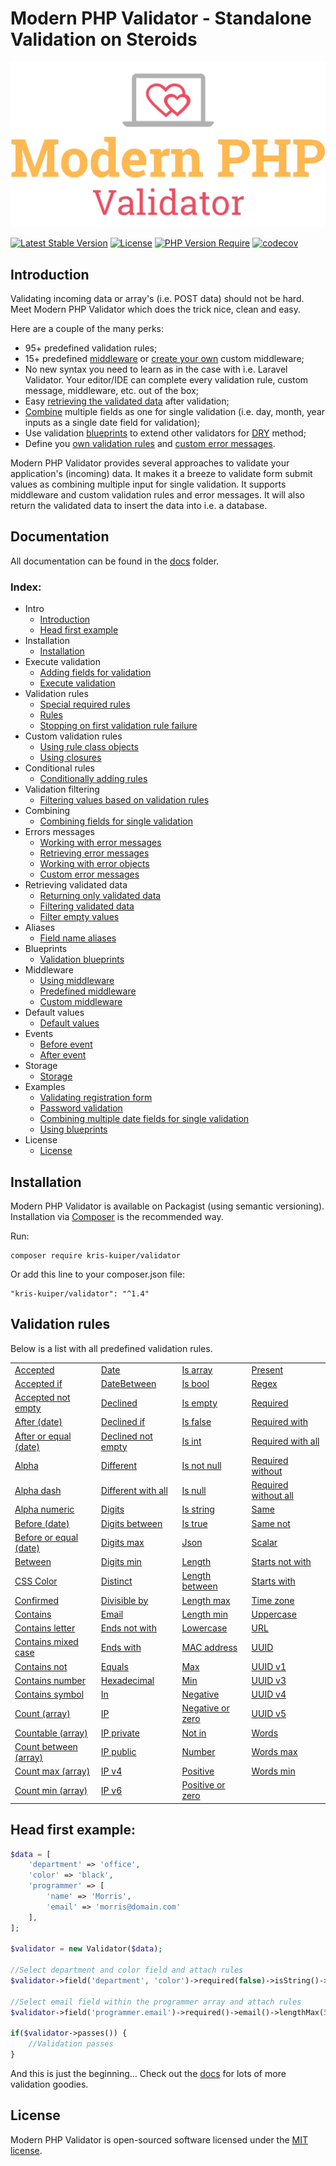Modern PHP Validator - Standalone Validation on Steroids
====================

![Modern PHP Validator](logo.png)

[![Latest Stable Version](http://poser.pugx.org/kris-kuiper/validator/v)](https://packagist.org/packages/kris-kuiper/validator)
[![License](http://poser.pugx.org/kris-kuiper/validator/license)](https://packagist.org/packages/kris-kuiper/validator)
[![PHP Version Require](http://poser.pugx.org/kris-kuiper/validator/require/php)](https://packagist.org/packages/kris-kuiper/validator)
[![codecov](https://codecov.io/gh/kris-kuiper/validator/branch/master/graph/badge.svg)](https://codecov.io/gh/kris-kuiper/validator)




## Introduction
Validating incoming data or array's (i.e. POST data) should not be hard. Meet Modern PHP Validator which does the trick nice, clean and easy.

Here are a couple of the many perks:

- 95+ predefined validation rules;
- 15+ predefined [middleware](/docs/13%20-%20Middleware/13.2%20-%20Predefined%20middleware.md) or [create your own](/docs/13%20-%20Middleware/13.3%20-%20Custom%20middleware.md) custom middleware;
- No new syntax you need to learn as in the case with i.e. Laravel Validator. Your editor/IDE can complete every validation rule, custom message, middleware, etc. out of the box;
- Easy [retrieving the validated data](/docs/10%20-%20Retrieving%20validated%20data/10.1%20-%20Returning%20only%20validated%20data.md) after validation;
- [Combine](/docs/08%20-%20Combining%20fields%20for%20single%20validation/8.1%20-%20Combining%20fields.md) multiple fields as one for single validation (i.e. day, month, year inputs as a single date field for validation);
- Use validation [blueprints](/docs/12%20-%20Validation%20blueprints/12.1%20-%20Using%20blueprints.md) to extend other validators for [DRY](https://en.wikipedia.org/wiki/Don%27t_repeat_yourself) method;
- Define you [own validation rules](/docs/05%20-%20Custom%20validation%20rules/5.2%20-%20Using%20closures.md) and [custom error messages](/docs/09%20-%20Errors%20messages/9.4%20-%20Custom%20error%20messages.md).

Modern PHP Validator provides several approaches to validate your application's (incoming) data. It makes it a breeze to validate form submit values as combining multiple input for single validation. It supports middleware and custom validation rules and error messages. It will also return the validated data to insert the data into i.e. a database.



## Documentation
All documentation can be found in the [docs](/docs) folder.

### Index:

- Intro
  - [Introduction](/docs/01%20-%20Intro/1.1%20-%20Introduction.md)
  - [Head first example](/docs/01%20-%20Intro/1.2%20-%20Head%20first%20example.md)
- Installation
  - [Installation](/docs/02%20-%20Installation/2.1%20-%20Installation.md)
- Execute validation
  - [Adding fields for validation](/docs/03%20-%20Execute%20validation/3.1%20-%20Adding%20fields%20for%20validation.md)
  - [Execute validation](/docs/03%20-%20Execute%20validation/3.2%20-%20Execute%20validation.md)
- Validation rules
  - [Special required rules](/docs/04%20-%20Validation%20rules/4.1%20-%20Special%20required%20rules.md)
  - [Rules](/docs/04%20-%20Validation%20rules/4.2%20-%20Rules.md)
  - [Stopping on first validation rule failure](/docs/04%20-%20Validation%20rules/4.3%20-%20Stopping%20on%20first%20validation%20rule%20failure.md)
- Custom validation rules
  - [Using rule class objects](/docs/05%20-%20Custom%20validation%20rules/5.1%20-%20Using%20rule%20class%20objects.md)
  - [Using closures](/docs/05%20-%20Custom%20validation%20rules/5.2%20-%20Using%20closures.md)
- Conditional rules
  - [Conditionally adding rules](/docs/06%20-%20Conditional%20validation/6.1%20-%20Conditionally%20adding%20rules.md)
- Validation filtering
  - [Filtering values based on validation rules](/docs/07%20-%20Filtering%20values%20based%20on%20rules/7.1%20-%20Filtering%20values%20based%20on%20validation%20rules.md)
- Combining
  - [Combining fields for single validation](/docs/08%20-%20Combining%20fields%20for%20single%20validation/8.1%20-%20Combining%20fields.md)
- Errors messages
  - [Working with error messages](/docs/09%20-%20Errors%20messages/9.1%20-%20Working%20with%20error%20messages.md)
  - [Retrieving error messages](/docs/09%20-%20Errors%20messages/9.2%20-%20Retrieving%20error%20messages.md)
  - [Working with error objects](/docs/09%20-%20Errors%20messages/9.3%20-%20Working%20with%20error%20objects.md)
  - [Custom error messages](/docs/09%20-%20Errors%20messages/9.4%20-%20Custom%20error%20messages.md)
- Retrieving validated data
  - [Returning only validated data](/docs/10%20-%20Retrieving%20validated%20data/10.1%20-%20Returning%20only%20validated%20data.md)
  - [Filtering validated data](/docs/10%20-%20Retrieving%20validated%20data/10.2%20-%20Filtering%20validated%20data.md)
  - [Filter empty values](/docs/10%20-%20Retrieving%20validated%20data/10.3%20-%20Filter%20empty%20values.md)
- Aliases
  - [Field name aliases](/docs/11%20-%20Field%20name%20aliases/11.1%20-%20Aliases.md)
- Blueprints
  - [Validation blueprints](/docs/12%20-%20Validation%20blueprints/12.1%20-%20Using%20blueprints.md)
- Middleware
  - [Using middleware](/docs/13%20-%20Middleware/13.1%20-%20Using%20middleware.md)
  - [Predefined middleware](/docs/13%20-%20Middleware/13.2%20-%20Predefined%20middleware.md)
  - [Custom middleware](/docs/13%20-%20Middleware/13.3%20-%20Custom%20middleware.md)
- Default values
  - [Default values](/docs/14%20-%20Default%20values/14.1%20-%20Default%20values.md)
- Events
  - [Before event](/docs/15%20-%20Events/15.1%20-%20Before%20validation%20event.md)
  - [After event](/docs/15%20-%20Events/15.2%20-%20After%20validation%20event.md)
- Storage
  - [Storage](/docs/16%20-%20Storage/16.1%20-%20Validation%20storage.md)
- Examples
  - [Validating registration form](/docs/17%20-%20Examples/17.1%20-%20Validating%20registration%20form.md)
  - [Password validation](/docs/17%20-%20Examples/17.2%20-%20Password%20validation.md)
  - [Combining multiple date fields for single validation](/docs/17%20-%20Examples/17.3%20-%20Combining%20multiple%20date%20fields%20for%20single%20validation.md)
  - [Using blueprints](/docs/17%20-%20Examples/17.4%20-%20Using%20blueprints.md)
- License
  - [License](#license)




## Installation

Modern PHP Validator is available on Packagist (using semantic versioning). Installation via [Composer](https://getcomposer.org/) is the recommended way.

Run:
```shell script
composer require kris-kuiper/validator
```

Or add this line to your composer.json file:
```shell script
"kris-kuiper/validator": "^1.4"
```


## Validation rules
Below is a list with all predefined validation rules.


|                                                                                                 |                                                                                               |                                                                                           |                                                                                                   |
|-------------------------------------------------------------------------------------------------|-----------------------------------------------------------------------------------------------|-------------------------------------------------------------------------------------------|---------------------------------------------------------------------------------------------------|
| [Accepted](/docs/04%20-%20Validation%20rules/4.2%20-%20Rules.md#accepted)                       | [Date](/docs/04%20-%20Validation%20rules/4.2%20-%20Rules.md#date)                             | [Is array](/docs/04%20-%20Validation%20rules/4.2%20-%20Rules.md#is-array)                 | [Present](/docs/04%20-%20Validation%20rules/4.2%20-%20Rules.md#present)                           |
| [Accepted if](/docs/04%20-%20Validation%20rules/4.2%20-%20Rules.md#accepted-if)                 | [DateBetween](/docs/04%20-%20Validation%20rules/4.2%20-%20Rules.md#date-between)              | [Is bool](/docs/04%20-%20Validation%20rules/4.2%20-%20Rules.md#is-boolean)                | [Regex](/docs/04%20-%20Validation%20rules/4.2%20-%20Rules.md#regex)                               |
| [Accepted not empty](/docs/04%20-%20Validation%20rules/4.2%20-%20Rules.md#accepted-not-empty)   | [Declined](/docs/04%20-%20Validation%20rules/4.2%20-%20Rules.md#declined)                     | [Is empty](/docs/04%20-%20Validation%20rules/4.2%20-%20Rules.md#is-empty)                 | [Required](/docs/04%20-%20Validation%20rules/4.2%20-%20Rules.md#required)                         |
| [After (date)](/docs/04%20-%20Validation%20rules/4.2%20-%20Rules.md#after)                      | [Declined if](/docs/04%20-%20Validation%20rules/4.2%20-%20Rules.md#declined-if)               | [Is false](/docs/04%20-%20Validation%20rules/4.2%20-%20Rules.md#is-false)                 | [Required with](/docs/04%20-%20Validation%20rules/4.2%20-%20Rules.md#required-with)               |
| [After or equal (date)](/docs/04%20-%20Validation%20rules/4.2%20-%20Rules.md#after-or-equal)    | [Declined not empty](/docs/04%20-%20Validation%20rules/4.2%20-%20Rules.md#declined-not-empty) | [Is int](/docs/04%20-%20Validation%20rules/4.2%20-%20Rules.md#is-int)                     | [Required with all](/docs/04%20-%20Validation%20rules/4.2%20-%20Rules.md#required-with-all)       |
| [Alpha](/docs/04%20-%20Validation%20rules/4.2%20-%20Rules.md#alpha)                             | [Different](/docs/04%20-%20Validation%20rules/4.2%20-%20Rules.md#different)                   | [Is not null](/docs/04%20-%20Validation%20rules/4.2%20-%20Rules.md#is-not-null)           | [Required without](/docs/04%20-%20Validation%20rules/4.2%20-%20Rules.md#required-without)         |
| [Alpha dash](/docs/04%20-%20Validation%20rules/4.2%20-%20Rules.md#alpha-dash)                   | [Different with all](/docs/04%20-%20Validation%20rules/4.2%20-%20Rules.md#different-with-all) | [Is null](/docs/04%20-%20Validation%20rules/4.2%20-%20Rules.md#is-null)                   | [Required without all](/docs/04%20-%20Validation%20rules/4.2%20-%20Rules.md#required-without-all) |
| [Alpha numeric](/docs/04%20-%20Validation%20rules/4.2%20-%20Rules.md#alpha-numeric)             | [Digits](/docs/04%20-%20Validation%20rules/4.2%20-%20Rules.md#digits)                         | [Is string](/docs/04%20-%20Validation%20rules/4.2%20-%20Rules.md#is-string)               | [Same](/docs/04%20-%20Validation%20rules/4.2%20-%20Rules.md#same)                                 |
| [Before (date)](/docs/04%20-%20Validation%20rules/4.2%20-%20Rules.md#before)                    | [Digits between](/docs/04%20-%20Validation%20rules/4.2%20-%20Rules.md#digits-between)         | [Is true](/docs/04%20-%20Validation%20rules/4.2%20-%20Rules.md#is-true)                   | [Same not](/docs/04%20-%20Validation%20rules/4.2%20-%20Rules.md#same-not)                         |
| [Before or equal (date)](/docs/04%20-%20Validation%20rules/4.2%20-%20Rules.md#before-or-equal)  | [Digits max](/docs/04%20-%20Validation%20rules/4.2%20-%20Rules.md#digits-max)                 | [Json](/docs/04%20-%20Validation%20rules/4.2%20-%20Rules.md#json)                         | [Scalar](/docs/04%20-%20Validation%20rules/4.2%20-%20Rules.md#scalar)                             |
| [Between](/docs/04%20-%20Validation%20rules/4.2%20-%20Rules.md#between)                         | [Digits min](/docs/04%20-%20Validation%20rules/4.2%20-%20Rules.md#digits-min)                 | [Length](/docs/04%20-%20Validation%20rules/4.2%20-%20Rules.md#length)                     | [Starts not with](/docs/04%20-%20Validation%20rules/4.2%20-%20Rules.md#starts-not-with)           |
| [CSS Color](/docs/04%20-%20Validation%20rules/4.2%20-%20Rules.md#css-color)                     | [Distinct](/docs/04%20-%20Validation%20rules/4.2%20-%20Rules.md#distinct)                     | [Length between](/docs/04%20-%20Validation%20rules/4.2%20-%20Rules.md#length-between)     | [Starts with](/docs/04%20-%20Validation%20rules/4.2%20-%20Rules.md#starts-with)                   |
| [Confirmed](/docs/04%20-%20Validation%20rules/4.2%20-%20Rules.md#confirmed)                     | [Divisible by](/docs/04%20-%20Validation%20rules/4.2%20-%20Rules.md#divisible-by)             | [Length max](/docs/04%20-%20Validation%20rules/4.2%20-%20Rules.md#length-max)             | [Time zone](/docs/04%20-%20Validation%20rules/4.2%20-%20Rules.md#time-zone)                       |
| [Contains](/docs/04%20-%20Validation%20rules/4.2%20-%20Rules.md#contains)                       | [Email](/docs/04%20-%20Validation%20rules/4.2%20-%20Rules.md#email)                           | [Length min](/docs/04%20-%20Validation%20rules/4.2%20-%20Rules.md#length-min)             | [Uppercase](/docs/04%20-%20Validation%20rules/4.2%20-%20Rules.md#uppercase)                       |
| [Contains letter](/docs/04%20-%20Validation%20rules/4.2%20-%20Rules.md#contains-letter)         | [Ends not with](/docs/04%20-%20Validation%20rules/4.2%20-%20Rules.md#ends-not-with)           | [Lowercase](/docs/04%20-%20Validation%20rules/4.2%20-%20Rules.md#lowercase)               | [URL](/docs/04%20-%20Validation%20rules/4.2%20-%20Rules.md#url)                                   |
| [Contains mixed case](/docs/04%20-%20Validation%20rules/4.2%20-%20Rules.md#contains-mixed-case) | [Ends with](/docs/04%20-%20Validation%20rules/4.2%20-%20Rules.md#ends-with)                   | [MAC address](/docs/04%20-%20Validation%20rules/4.2%20-%20Rules.md#mac-address)           | [UUID](/docs/04%20-%20Validation%20rules/4.2%20-%20Rules.md#uuid)                                 |
| [Contains not](/docs/04%20-%20Validation%20rules/4.2%20-%20Rules.md#contains-not)               | [Equals](/docs/04%20-%20Validation%20rules/4.2%20-%20Rules.md#equals)                         | [Max](/docs/04%20-%20Validation%20rules/4.2%20-%20Rules.md#max)                           | [UUID v1](/docs/04%20-%20Validation%20rules/4.2%20-%20Rules.md#uuid-v1)                           |
| [Contains number](/docs/04%20-%20Validation%20rules/4.2%20-%20Rules.md#contains-digit)          | [Hexadecimal](/docs/04%20-%20Validation%20rules/4.2%20-%20Rules.md#hexadecimal)               | [Min](/docs/04%20-%20Validation%20rules/4.2%20-%20Rules.md#min)                           | [UUID v3](/docs/04%20-%20Validation%20rules/4.2%20-%20Rules.md#uuid-v3)                           |
| [Contains symbol](/docs/04%20-%20Validation%20rules/4.2%20-%20Rules.md#contains-symbol)         | [In](/docs/04%20-%20Validation%20rules/4.2%20-%20Rules.md#in)                                 | [Negative](/docs/04%20-%20Validation%20rules/4.2%20-%20Rules.md#negative)                 | [UUID v4](/docs/04%20-%20Validation%20rules/4.2%20-%20Rules.md#uuid-v4)                           |
| [Count (array)](/docs/04%20-%20Validation%20rules/4.2%20-%20Rules.md#count)                     | [IP](/docs/04%20-%20Validation%20rules/4.2%20-%20Rules.md#ip)                                 | [Negative or zero](/docs/04%20-%20Validation%20rules/4.2%20-%20Rules.md#negative-or-zero) | [UUID v5](/docs/04%20-%20Validation%20rules/4.2%20-%20Rules.md#uuid-v5)                           |
| [Countable (array)](/docs/04%20-%20Validation%20rules/4.2%20-%20Rules.md#countable)             | [IP private](/docs/04%20-%20Validation%20rules/4.2%20-%20Rules.md#ip-private)                 | [Not in](/docs/04%20-%20Validation%20rules/4.2%20-%20Rules.md#not-in)                     | [Words](/docs/04%20-%20Validation%20rules/4.2%20-%20Rules.md#words)                               |
| [Count between (array)](/docs/04%20-%20Validation%20rules/4.2%20-%20Rules.md#count-between)     | [IP public](/docs/04%20-%20Validation%20rules/4.2%20-%20Rules.md#ip-public)                   | [Number](/docs/04%20-%20Validation%20rules/4.2%20-%20Rules.md#number)                     | [Words max](/docs/04%20-%20Validation%20rules/4.2%20-%20Rules.md#words-max)                       |
| [Count max (array)](/docs/04%20-%20Validation%20rules/4.2%20-%20Rules.md#count-max)             | [IP v4](/docs/04%20-%20Validation%20rules/4.2%20-%20Rules.md#ip-v4)                           | [Positive](/docs/04%20-%20Validation%20rules/4.2%20-%20Rules.md#positive)                 | [Words min](/docs/04%20-%20Validation%20rules/4.2%20-%20Rules.md#words-min)                       |
| [Count min (array)](/docs/04%20-%20Validation%20rules/4.2%20-%20Rules.md#count-min)             | [IP v6](/docs/04%20-%20Validation%20rules/4.2%20-%20Rules.md#ip-v6)                           | [Positive or zero](/docs/04%20-%20Validation%20rules/4.2%20-%20Rules.md#positive-or-zero) |                                                                                                   |



## Head first example:

```php
$data = [
    'department' => 'office',
    'color' => 'black',
    'programmer' => [
        'name' => 'Morris',
        'email' => 'morris@domain.com'
    ],
];

$validator = new Validator($data);

//Select department and color field and attach rules
$validator->field('department', 'color')->required(false)->isString()->lengthBetween(5, 20);

//Select email field within the programmer array and attach rules
$validator->field('programmer.email')->required()->email()->lengthMax(50);

if($validator->passes()) {
    //Validation passes
}
```

And this is just the beginning... Check out the [docs](/docs) for lots of more validation goodies.



## License

Modern PHP Validator is open-sourced software licensed under the [MIT license](https://opensource.org/licenses/MIT).